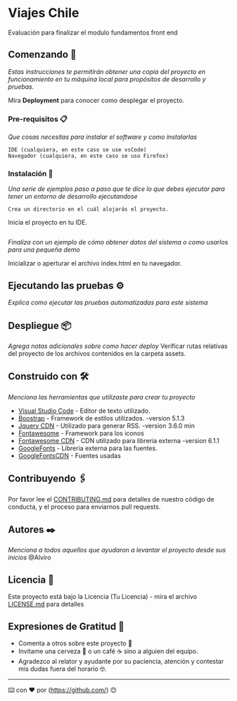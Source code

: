 # Viajes Chile

Evaluación para finalizar el modulo fundamentos front end

## Comenzando 🚀

_Estas instrucciones te permitirán obtener una copia del proyecto en funcionamiento en tu máquina local para propósitos de desarrollo y pruebas._

Mira **Deployment** para conocer como desplegar el proyecto.


### Pre-requisitos 📋

_Que cosas necesitas para instalar el software y como instalarlas_

```
IDE (cualquiera, en este caso se use vsCode)
Navegador (cualquiera, en este caso se uso Firefox)
```

### Instalación 🔧

_Una serie de ejemplos paso a paso que te dice lo que debes ejecutar para tener un entorno de desarrollo ejecutandose_

```
Crea un directorio en el cuál alojarás el proyecto.
```
Inicia el proyecto en tu IDE.
```
```

_Finaliza con un ejemplo de cómo obtener datos del sistema o como usarlos para una pequeña demo_

Inicializar o aperturar el archivo index.html en tu navegador.

## Ejecutando las pruebas ⚙️

_Explica como ejecutar las pruebas automatizadas para este sistema_

## Despliegue 📦

_Agrega notas adicionales sobre como hacer deploy_
Verificar rutas relativas del proyecto de los archivos contenidos en la carpeta assets.

## Construido con 🛠️

_Menciona las herramientas que utilizaste para crear tu proyecto_

* [Visual Studio Code](https://code.visualstudio.com/) - Editor de texto utilizado.
* [Boostrap](https://getbootstrap.com/) - Framework de estilos utilizados. -version 5.1.3
* [Jquery CDN](https://www.w3schools.com/jquery/jquery_get_started.asp) - Utilizado para generar RSS. -version 3.6.0 min
* [Fontawesome](https://fontawesome.com/) - Framework para los iconos
* [Fontawesome CDN](https://cdnjs.com/libraries/font-awesome) - CDN utilizado para libreria externa -version 6.1.1
* [GoogleFonts](https://fonts.google.com/) - Libreria externa para las fuentes.
* [GoogleFontsCDN](https://fonts.googleapis.com/css2?family=Lobster&family=Rubik+Glitch&display=swap) - Fuentes usadas

## Contribuyendo 🖇️

Por favor lee el [CONTRIBUTING.md](https://github.com/alincoleo/viajesChile) para detalles de nuestro código de conducta, y el proceso para enviarnos pull requests.

## Autores ✒️

_Menciona a todos aquellos que ayudaron a levantar el proyecto desde sus inicios_
@Alviro

## Licencia 📄

Este proyecto está bajo la Licencia (Tu Licencia) - mira el archivo [LICENSE.md](LICENSE.md) para detalles

## Expresiones de Gratitud 🎁

* Comenta a otros sobre este proyecto 📢
* Invitame una cerveza 🍺 o un café ☕ sino a alguien del equipo. 
* Agradezco al relator y ayudante por su paciencia, atención y contestar mis dudas fuera del horario 🤓.



---
⌨️ con ❤️ por (https://github.com/) 😊
